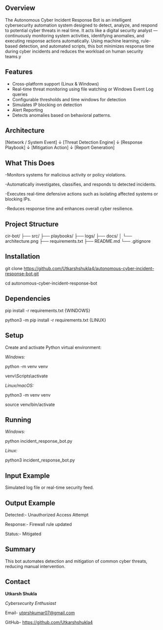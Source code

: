
##  Overview

The Autonomous Cyber Incident Response Bot is an intelligent cybersecurity automation system designed to detect, analyze, and respond to potential cyber threats in real time. It acts like a digital security analyst — continuously monitoring system activities, identifying anomalies, and executing response actions automatically. Using machine learning, rule-based detection, and automated scripts, this bot minimizes response time during cyber incidents and reduces the workload on human security teams.y

##  Features

- Cross-platform support (Linux & Windows)
- Real-time threat monitoring using file watching or Windows Event Log queries
- Configurable thresholds and time windows for detection
- Simulates IP blocking on detection
- Alert Reporting
- Detects anomalies based on behavioral patterns.
  
##  Architecture

[Network / System Event]
      ↓
[Threat Detection Engine]
      ↓
[Response Playbook]
      ↓
[Mitigation Action]
      ↓
[Report Generation]

## What This Does

-Monitors systems for malicious activity or policy violations.

-Automatically investigates, classifies, and responds to detected incidents.

-Executes real-time defensive actions such as isolating affected systems or blocking IPs.

-Reduces response time and enhances overall cyber resilience.

## Project Structure

cir-bot/
├── src/
├── playbooks/
├── logs/
├── docs/
│   └── architecture.png
├── requirements.txt
├── README.md
└── .gitignore


##  Installation

git clone https://github.com/Utkarshshukla4/autonomous-cyber-incident-response-bot.git

cd autonomous-cyber-incident-response-bot

## Dependencies

pip install -r requirements.txt  {WINDOWS}

python3 -m pip install -r requirements.txt  {LINUX}


## Setup 

 Create and activate Python virtual environment:

_Windows:_

python -m venv venv

venv\Scripts\activate

_Linux/macOS:_

python3 -m venv venv

source venv/bin/activate


## Running
   
_Windows:_

python incident_response_bot.py

_Linux:_

python3 incident_response_bot.py

## Input Example

Simulated log file or real-time security feed.

## Output Example

Detected:- Unauthorized Access Attempt

Response:- Firewall rule updated 

Status:- Mitigated

## Summary

This bot automates detection and mitigation of common cyber threats, reducing manual intervention.

## Contact

**Utkarsh Shukla**

_Cybersecurity Enthusiast_

Email- utqrshkumar07@gmail.com

GitHub- https://github.com/Utkarshshukla4


